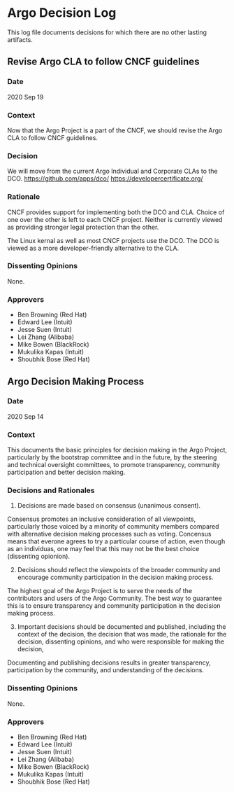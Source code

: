 # Argo Decision Log

This log file documents decisions for which there are no other lasting artifacts.

## Revise Argo CLA to follow CNCF guidelines

### Date

2020 Sep 19

### Context

Now that the Argo Project is a part of the CNCF, we should revise the Argo CLA to follow CNCF guidelines.

### Decision

We will move from the current Argo Individual and Corporate CLAs to the DCO.
https://github.com/apps/dco/
https://developercertificate.org/

### Rationale

CNCF provides support for implementing both the DCO and CLA. Choice of one over the other is left to each CNCF project. Neither is currently viewed as providing stronger legal protection than the other.

The Linux kernal as well as most CNCF projects use the DCO. The DCO is viewed as a more developer-friendly alternative to the CLA.

### Dissenting Opinions

None.

### Approvers
* Ben Browning (Red Hat)
* Edward Lee (Intuit)
* Jesse Suen (Intuit)
* Lei Zhang (Alibaba)
* Mike Bowen (BlackRock)
* Mukulika Kapas (Intuit)
* Shoubhik Bose (Red Hat)


## Argo Decision Making Process

### Date
2020 Sep 14

### Context

This documents the basic principles for decision making in the Argo Project, particularly by the bootstrap committee and in the future, by the steering and technical oversight committees, to promote transparency, community participation and better decision making.

### Decisions and Rationales

1) Decisions are made based on consensus (unanimous consent).

Consensus promotes an inclusive consideration of all viewpoints, particularly those voiced by a minority of community members compared with alternative decision making processes such as voting. Concensus means that everone agrees to try a particular course of action, even though as an individuas, one may feel that this may not be the best choice (dissenting opionion).

2) Decisions should reflect the viewpoints of the broader community and encourage community participation in the decision making process.

The highest goal of the Argo Project is to serve the needs of the contributors and users of the Argo Community. The best way to guarantee this is to ensure transparency and community participation in the decision making process.

3) Important decisions should be documented and published, including the context of the decision, the decision that was made, the rationale for the decision, dissenting opinions, and who were responsible for making the decision,

Documenting and publishing decisions results in greater transparency, participation by the community, and understanding of the decisions.

### Dissenting Opinions

None.

### Approvers
* Ben Browning (Red Hat)
* Edward Lee (Intuit)
* Jesse Suen (Intuit)
* Lei Zhang (Alibaba)
* Mike Bowen (BlackRock)
* Mukulika Kapas (Intuit)
* Shoubhik Bose (Red Hat)
